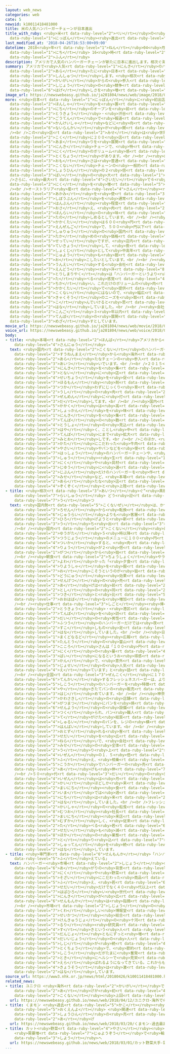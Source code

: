 ```yaml
---
layout: web_news
categories: web
cate: 5
newsid: k10011418481000
title: 米の人気ハンバーガーチェーンが日本進出
title_with_ruby: <ruby>米<rt data-ruby-level="2">べい</rt></ruby>の<ruby>人気<rt data-ruby-level="1">にんき</rt></ruby>ハンバーガーチェーンが<ruby>日本<rt
  data-ruby-level="1">にっぽん</rt></ruby><ruby>進出<rt data-ruby-level="3">しんしゅつ</rt></ruby>
last_modified_at: '2018-04-26T16:53:00+09:00'
datetime: 2018<ruby>年<rt data-ruby-level="1">ねん</rt></ruby>04<ruby>月<rt data-ruby-level="1">がつ</rt></ruby>26<ruby>日<rt
  data-ruby-level="1">にち</rt></ruby> 16<ruby>時<rt data-ruby-level="2">じ</rt></ruby>53<ruby>分<rt
  data-ruby-level="2">ふん</rt></ruby>
description: アメリカで人気のハンバーガーチェーンが新たに日本に進出します。相次ぐ海外からの参入で、ハンバーガー市場の競争は激しさを増しそうです。
summary: アメリカで<ruby>人気<rt data-ruby-level="1">にんき</rt></ruby>のハンバーガーチェーンが<ruby>新<rt
  data-ruby-level="2">あら</rt></ruby>たに<ruby>日本<rt data-ruby-level="1">にっぽん</rt></ruby>に<ruby>進出<rt
  data-ruby-level="3">しんしゅつ</rt></ruby>します。<ruby>相次<rt data-ruby-level="3">あいつ</rt></ruby>ぐ<ruby>海外<rt
  data-ruby-level="2">かいがい</rt></ruby>からの<ruby>参入<rt data-ruby-level="4">さんにゅう</rt></ruby>で、ハンバーガー<ruby>市場<rt
  data-ruby-level="2">しじょう</rt></ruby>の<ruby>競争<rt data-ruby-level="4">きょうそう</rt></ruby>は<ruby>激<rt
  data-ruby-level="6">はげ</rt></ruby>しさを<ruby>増<rt data-ruby-level="5">ま</rt></ruby>しそうです。
image_url: https://newswebeasy.github.io/ja201804/news/web/image/2018/04/26/K10011418481_1804261639_1804261654_01_02.jpg
more: <ruby>日本<rt data-ruby-level="1">にっぽん</rt></ruby>に<ruby>初出店<rt data-ruby-level="4">はつしゅってん</rt></ruby>するのは、アメリカ・ロサンゼルスに<ruby>本社<rt
  data-ruby-level="2">ほんしゃ</rt></ruby>を<ruby>置<rt data-ruby-level="4">お</rt></ruby>くファットバーガー。２８<ruby>日<rt
  data-ruby-level="1">にち</rt></ruby>のオープンを<ruby>前<rt data-ruby-level="2">まえ</rt></ruby>に、<ruby>東京<rt
  data-ruby-level="2">とうきょう</rt></ruby>・<ruby>渋谷<rt data-ruby-level="8">しぶや</rt></ruby>の１<ruby>号店<rt
  data-ruby-level="3">ごうてん</rt></ruby>で<ruby>報道<rt data-ruby-level="5">ほうどう</rt></ruby><ruby>関係者<rt
  data-ruby-level="4">かんけいしゃ</rt></ruby>などに<ruby>向<rt data-ruby-level="3">む</rt></ruby>けた<ruby>内覧会<rt
  data-ruby-level="6">ないらんかい</rt></ruby>が<ruby>開<rt data-ruby-level="3">ひら</rt></ruby>かれました。<br
  /><br />この<ruby>店<rt data-ruby-level="2">みせ</rt></ruby>は<ruby>世界<rt data-ruby-level="3">せかい</rt></ruby>２０か<ruby>国<rt
  data-ruby-level="2">こく</rt></ruby>に２００<ruby>店<rt data-ruby-level="2">てん</rt></ruby><ruby>余<rt
  data-ruby-level="5">あま</rt></ruby>りを<ruby>展開<rt data-ruby-level="6">てんかい</rt></ruby>する<ruby>人気<rt
  data-ruby-level="1">にんき</rt></ruby>チェーンで、<ruby>特<rt data-ruby-level="4">とく</rt></ruby>に<ruby>肉<rt
  data-ruby-level="2">にく</rt></ruby>のボリューム<ruby>感<rt data-ruby-level="3">かん</rt></ruby>に<ruby>特徴<rt
  data-ruby-level="7">とくちょう</rt></ruby>があります。<br /><br /><ruby>肉<rt data-ruby-level="2">にく</rt></ruby>の<ruby>重<rt
  data-ruby-level="3">おも</rt></ruby>さは<ruby>普通<rt data-ruby-level="7">ふつう</rt></ruby>のサイズでも１１５グラムあり、<ruby>国内<rt
  data-ruby-level="2">こくない</rt></ruby>チェーンの<ruby>一般的<rt data-ruby-level="7">いっぱんてき</rt></ruby>な<ruby>商品<rt
  data-ruby-level="3">しょうひん</rt></ruby>の２<ruby>倍<rt data-ruby-level="3">ばい</rt></ruby>から３<ruby>倍<rt
  data-ruby-level="3">ばい</rt></ruby>の<ruby>大<rt data-ruby-level="1">おお</rt></ruby>きさです。<br
  />さらに、<ruby>最大<rt data-ruby-level="4">さいだい</rt></ruby>で６<ruby>枚<rt data-ruby-level="6">まい</rt></ruby>、６９０グラムまで<ruby>肉<rt
  data-ruby-level="2">にく</rt></ruby>を<ruby>増<rt data-ruby-level="5">ふ</rt></ruby>やすこともできます。<br
  /><br />オーストラリア<ruby>産<rt data-ruby-level="4">さん</rt></ruby><ruby>牛肉<rt data-ruby-level="2">ぎゅうにく</rt></ruby>の<ruby>赤身<rt
  data-ruby-level="3">あかみ</rt></ruby>を<ruby>使<rt data-ruby-level="3">つか</rt></ruby>うことなどで、<ruby>脂肪分<rt
  data-ruby-level="7">しぼうぶん</rt></ruby>を<ruby>通常<rt data-ruby-level="5">つうじょう</rt></ruby>の<ruby>半分<rt
  data-ruby-level="2">はんぶん</rt></ruby><ruby>程度<rt data-ruby-level="5">ていど</rt></ruby>の２０％ほどに<ruby>抑<rt
  data-ruby-level="7">おさ</rt></ruby>え、<ruby>肉<rt data-ruby-level="2">にく</rt></ruby>の<ruby>本来<rt
  data-ruby-level="2">ほんらい</rt></ruby>の<ruby>味<rt data-ruby-level="3">あじ</rt></ruby>を<ruby>楽<rt
  data-ruby-level="2">たの</rt></ruby>しめるとしています。<br /><br /><ruby>主力<rt data-ruby-level="3">しゅりょく</rt></ruby>の<ruby>価格帯<rt
  data-ruby-level="5">かかくたい</rt></ruby>は６００<ruby>円<rt data-ruby-level="1">えん</rt></ruby>から１０００<ruby>円前後<rt
  data-ruby-level="2">えんぜんご</rt></ruby>で、５００<ruby>円以下<rt data-ruby-level="4">えんいか</rt></ruby>が<ruby>主流<rt
  data-ruby-level="3">しゅりゅう</rt></ruby>の<ruby>国内<rt data-ruby-level="2">こくない</rt></ruby>チェーンより<ruby>高<rt
  data-ruby-level="2">たか</rt></ruby>めの<ruby>価格<rt data-ruby-level="5">かかく</rt></ruby><ruby>設定<rt
  data-ruby-level="5">せってい</rt></ruby>ですが、<ruby>店内<rt data-ruby-level="2">てんない</rt></ruby>ではアルコールも<ruby>提供<rt
  data-ruby-level="6">ていきょう</rt></ruby>して、<ruby>夜<rt data-ruby-level="2">よる</rt></ruby>の<ruby>食事<rt
  data-ruby-level="3">しょくじ</rt></ruby>として<ruby>中高年<rt data-ruby-level="2">ちゅうこうねん</rt></ruby>の<ruby>需要<rt
  data-ruby-level="7">じゅよう</rt></ruby>も<ruby>掘<rt data-ruby-level="7">ほ</rt></ruby>り<ruby>起<rt
  data-ruby-level="7">お</rt></ruby>こしたいとしています。<br /><br /><ruby>国内<rt data-ruby-level="2">こくない</rt></ruby>でファットバーガーを<ruby>運営<rt
  data-ruby-level="5">うんえい</rt></ruby>する<ruby>会社<rt data-ruby-level="2">かいしゃ</rt></ruby>の<ruby>遠藤<rt
  data-ruby-level="7">えんどう</rt></ruby><ruby>洋<rt data-ruby-level="8">ひろし</rt></ruby><ruby>取締役<rt
  data-ruby-level="7">とりしまりやく</rt></ruby>は「ハンバーガーというより<ruby>肉<rt data-ruby-level="2">にく</rt></ruby>を<ruby>食<rt
  data-ruby-level="2">た</rt></ruby>べる<ruby>感覚<rt data-ruby-level="4">かんかく</rt></ruby>に<ruby>近<rt
  data-ruby-level="2">ちか</rt></ruby>い。これだけのボリュームの<ruby>肉<rt data-ruby-level="2">にく</rt></ruby>をこの<ruby>価格帯<rt
  data-ruby-level="5">かかくたい</rt></ruby>で<ruby>提供<rt data-ruby-level="6">ていきょう</rt></ruby>しているチェーンは<ruby>国内<rt
  data-ruby-level="2">こくない</rt></ruby>にはないので、<ruby>幅広<rt data-ruby-level="7">はばひろ</rt></ruby>い<ruby>客層<rt
  data-ruby-level="6">きゃくそう</rt></ruby>のニーズを<ruby>取<rt data-ruby-level="7">と</rt></ruby>り<ruby>込<rt
  data-ruby-level="7">こ</rt></ruby>んでいけると<ruby>思<rt data-ruby-level="2">おも</rt></ruby>う」と<ruby>話<rt
  data-ruby-level="2">はな</rt></ruby>していました。<br /><br /><ruby>会社<rt data-ruby-level="2">かいしゃ</rt></ruby>では、<ruby>今後<rt
  data-ruby-level="2">こんご</rt></ruby>３<ruby>年以内<rt data-ruby-level="4">ねんいない</rt></ruby>に１０<ruby>店舗<rt
  data-ruby-level="7">てんぽ</rt></ruby>の<ruby>展開<rt data-ruby-level="6">てんかい</rt></ruby>を<ruby>目指<rt
  data-ruby-level="3">めざ</rt></ruby>すとしています。
movie_url: https://newswebeasy.github.io/ja201804/news/web/movie/2018/04/26/k10011418481_201804262041_201804262045.mp4
voice_url: https://newswebeasy.github.io/ja201804/news/web/voice/2018/04/26/k10011418481_201804262041_201804262045.mp3
body:
- title: <ruby>本場<rt data-ruby-level="2">ほんば</rt></ruby>アメリカから<ruby>次々<rt data-ruby-level="3">つぎつぎ</rt></ruby><ruby>参入<rt
    data-ruby-level="4">さんにゅう</rt></ruby>
  text: <ruby>国内<rt data-ruby-level="2">こくない</rt></ruby>のハンバーガー<ruby>市場<rt data-ruby-level="2">しじょう</rt></ruby>には、<ruby>数年前<rt
    data-ruby-level="2">すうねんまえ</rt></ruby>から<ruby>海外<rt data-ruby-level="2">かいがい</rt></ruby>の<ruby>新<rt
    data-ruby-level="2">あら</rt></ruby>たなチェーンの<ruby>参入<rt data-ruby-level="4">さんにゅう</rt></ruby>が<ruby>相次<rt
    data-ruby-level="3">あいつ</rt></ruby>いでいます。<br /><br />２０１５<ruby>年<rt data-ruby-level="1">ねん</rt></ruby>には、アメリカで<ruby>人気<rt
    data-ruby-level="1">にんき</rt></ruby>を<ruby>集<rt data-ruby-level="3">あつ</rt></ruby>めるシェイクシャックが<ruby>都内<rt
    data-ruby-level="3">とない</rt></ruby>に<ruby>店<rt data-ruby-level="2">みせ</rt></ruby>をオープン。<ruby>成長<rt
    data-ruby-level="4">せいちょう</rt></ruby>を<ruby>促<rt data-ruby-level="7">うなが</rt></ruby>す<ruby>ホルモン<rt
    data-ruby-level="7">ほるもん</rt></ruby><ruby>剤<rt data-ruby-level="7">ざい</rt></ruby>を<ruby>使<rt
    data-ruby-level="3">つか</rt></ruby>わずにじっくり<ruby>育<rt data-ruby-level="3">そだ</rt></ruby>てた<ruby>牛<rt
    data-ruby-level="2">うし</rt></ruby>の<ruby>肉<rt data-ruby-level="2">にく</rt></ruby>を<ruby>前面<rt
    data-ruby-level="3">ぜんめん</rt></ruby>に<ruby>打<rt data-ruby-level="3">う</rt></ruby>ち<ruby>出<rt
    data-ruby-level="3">だ</rt></ruby>してます。<br /><br /><ruby>国内<rt data-ruby-level="2">こくない</rt></ruby>のハンバーガーチェーンよりも<ruby>価格<rt
    data-ruby-level="5">かかく</rt></ruby>は<ruby>高<rt data-ruby-level="2">たか</rt></ruby>めですが、ステーキのような<ruby>食感<rt
    data-ruby-level="3">しょっかん</rt></ruby>を<ruby>味<rt data-ruby-level="3">あじ</rt></ruby>わえるとして<ruby>人気<rt
    data-ruby-level="1">にんき</rt></ruby>を<ruby>集<rt data-ruby-level="3">あつ</rt></ruby>め、<ruby>店舗<rt
    data-ruby-level="7">てんぽ</rt></ruby>の<ruby>数<rt data-ruby-level="2">かず</rt></ruby>は<ruby>当初<rt
    data-ruby-level="4">とうしょ</rt></ruby>の<ruby>見込<rt data-ruby-level="7">みこ</rt></ruby>みよりも<ruby>早<rt
    data-ruby-level="1">はや</rt></ruby>く、ことし<ruby>中<rt data-ruby-level="1">ちゅう</rt></ruby>に１０<ruby>店舗<rt
    data-ruby-level="7">てんぽ</rt></ruby>にまで<ruby>拡大<rt data-ruby-level="6">かくだい</rt></ruby>する<ruby>見通<rt
    data-ruby-level="2">みとお</rt></ruby>しです。<br /><br />このほか、<ruby>育<rt data-ruby-level="3">そだ</rt></ruby>て<ruby>方<rt
    data-ruby-level="3">かた</rt></ruby>にこだわった<ruby>牛肉<rt data-ruby-level="2">ぎゅうにく</rt></ruby>とオーガニックの<ruby>野菜<rt
    data-ruby-level="4">やさい</rt></ruby>やパンなどを<ruby>使<rt data-ruby-level="3">つか</rt></ruby>うニューヨーク<ruby>発祥<rt
    data-ruby-level="7">はっしょう</rt></ruby>のハンバーガーチェーンや、<ruby>カリフォルニア<rt data-ruby-level="3">かりふぉるにあ</rt></ruby><ruby>州<rt
    data-ruby-level="3">しゅう</rt></ruby><ruby>生<rt data-ruby-level="1">う</rt></ruby>まれで、<ruby>肉<rt
    data-ruby-level="2">にく</rt></ruby>や<ruby>具材<rt data-ruby-level="4">ぐざい</rt></ruby>、ソースなどを<ruby>自由<rt
    data-ruby-level="3">じゆう</rt></ruby>に<ruby>選<rt data-ruby-level="4">えら</rt></ruby>んで<ruby>自分<rt
    data-ruby-level="2">じぶん</rt></ruby>だけのハンバーガーを<ruby>作<rt data-ruby-level="2">つく</rt></ruby>ることができる<ruby>店<rt
    data-ruby-level="2">みせ</rt></ruby>など、<ruby>本場<rt data-ruby-level="2">ほんば</rt></ruby>アメリカから<ruby>新<rt
    data-ruby-level="2">あら</rt></ruby>たな<ruby>店<rt data-ruby-level="2">みせ</rt></ruby>が<ruby>続々<rt
    data-ruby-level="4">ぞくぞく</rt></ruby>と<ruby>上陸<rt data-ruby-level="4">じょうりく</rt></ruby>しています。
- title: <ruby>相次<rt data-ruby-level="3">あいつ</rt></ruby>ぐ“<ruby>黒船<rt data-ruby-level="2">くろふね</rt></ruby>”<ruby>来襲<rt
    data-ruby-level="7">らいしゅう</rt></ruby> どう<ruby>迎<rt data-ruby-level="7">むか</rt></ruby>え<ruby>撃<rt
    data-ruby-level="7">う</rt></ruby>つ
  text: <ruby>国内勢<rt data-ruby-level="5">こくないぜい</rt></ruby>は、かつての<ruby>低価格<rt data-ruby-level="5">ていかかく</rt></ruby><ruby>路線<rt
    data-ruby-level="3">ろせん</rt></ruby>から<ruby>転換<rt data-ruby-level="7">てんかん</rt></ruby>し、<ruby>従来<rt
    data-ruby-level="6">じゅうらい</rt></ruby>よりも<ruby>客層<rt data-ruby-level="6">きゃくそう</rt></ruby>を<ruby>広<rt
    data-ruby-level="2">ひろ</rt></ruby>げようと<ruby>新<rt data-ruby-level="2">あら</rt></ruby>たなサービスを<ruby>打<rt
    data-ruby-level="3">う</rt></ruby>ち<ruby>出<rt data-ruby-level="3">だ</rt></ruby>しています。<br
    /><br /><ruby>国内<rt data-ruby-level="2">こくない</rt></ruby><ruby>最大手<rt data-ruby-level="4">さいおおて</rt></ruby>のマクドナルドは、<ruby>夕方<rt
    data-ruby-level="2">ゆうがた</rt></ruby>５<ruby>時以降<rt data-ruby-level="6">じいこう</rt></ruby>に<ruby>通常<rt
    data-ruby-level="5">つうじょう</rt></ruby>のメニューに１００<ruby>円<rt data-ruby-level="1">えん</rt></ruby>を<ruby>追加<rt
    data-ruby-level="4">ついか</rt></ruby>すると、<ruby>肉<rt data-ruby-level="2">にく</rt></ruby>の<ruby>量<rt
    data-ruby-level="4">りょう</rt></ruby>が２<ruby>倍<rt data-ruby-level="3">ばい</rt></ruby>になるサービスを３<ruby>月<rt
    data-ruby-level="1">がつ</rt></ruby>から<ruby>始<rt data-ruby-level="3">はじ</rt></ruby>めました。<br
    /><br /><ruby>朝食<rt data-ruby-level="2">ちょうしょく</rt></ruby>やランチに<ruby>比<rt data-ruby-level="5">くら</rt></ruby>べて<ruby>弱<rt
    data-ruby-level="2">よわ</rt></ruby>かった「<ruby>夕食<rt data-ruby-level="2">ゆうしょく</rt></ruby>」の<ruby>利用者<rt
    data-ruby-level="4">りようしゃ</rt></ruby>を<ruby>掘<rt data-ruby-level="7">ほ</rt></ruby>り<ruby>起<rt
    data-ruby-level="7">お</rt></ruby>こそうというのが<ruby>狙<rt data-ruby-level="7">ねら</rt></ruby>いで、サービスの<ruby>導入<rt
    data-ruby-level="5">どうにゅう</rt></ruby><ruby>効果<rt data-ruby-level="5">こうか</rt></ruby>もあって、<ruby>先月<rt
    data-ruby-level="1">せんげつ</rt></ruby>の<ruby>売<rt data-ruby-level="2">う</rt></ruby>り<ruby>上<rt
    data-ruby-level="2">あ</rt></ruby>げは<ruby>前<rt data-ruby-level="2">まえ</rt></ruby>の<ruby>年<rt
    data-ruby-level="2">とし</rt></ruby>の<ruby>同<rt data-ruby-level="2">おな</rt></ruby>じ<ruby>月<rt
    data-ruby-level="1">つき</rt></ruby>と<ruby>比<rt data-ruby-level="5">くら</rt></ruby>べて１０％の<ruby>大幅<rt
    data-ruby-level="7">おおはば</rt></ruby>な<ruby>増加<rt data-ruby-level="5">ぞうか</rt></ruby>となりました。<br
    /><br /><ruby>仕事<rt data-ruby-level="3">しごと</rt></ruby><ruby>帰<rt data-ruby-level="2">がえ</rt></ruby>りに<ruby>東京<rt
    data-ruby-level="2">とうきょう</rt></ruby>・<ruby>港区<rt data-ruby-level="3">みなとく</rt></ruby>の<ruby>店舗<rt
    data-ruby-level="7">てんぽ</rt></ruby>を<ruby>訪<rt data-ruby-level="7">おとず</rt></ruby>れたという２０<ruby>代<rt
    data-ruby-level="3">だい</rt></ruby>の<ruby>男性<rt data-ruby-level="5">だんせい</rt></ruby>は「<ruby>普通<rt
    data-ruby-level="7">ふつう</rt></ruby>のハンバーガーだけでは<ruby>夜<rt data-ruby-level="2">よる</rt></ruby>ごはんには<ruby>少<rt
    data-ruby-level="2">すこ</rt></ruby>しもの<ruby>足<rt data-ruby-level="1">た</rt></ruby>りないので、これぐらいのボリュームがうれしい」と<ruby>話<rt
    data-ruby-level="2">はな</rt></ruby>していました。<br /><br /><ruby>日本<rt data-ruby-level="1">にほん</rt></ruby><ruby>マクドナルド<rt
    data-ruby-level="1">まくどなるど</rt></ruby><ruby>広報<rt data-ruby-level="5">こうほう</rt></ruby><ruby>担当<rt
    data-ruby-level="6">たんとう</rt></ruby>の<ruby>當山<rt data-ruby-level="8">あたりやま</rt></ruby><ruby>心<rt
    data-ruby-level="2">こころ</rt></ruby>さんは「１００<ruby>円<rt data-ruby-level="1">えん</rt></ruby>で<ruby>肉<rt
    data-ruby-level="2">にく</rt></ruby>の<ruby>量<rt data-ruby-level="4">りょう</rt></ruby>が<ruby>倍<rt
    data-ruby-level="3">ばい</rt></ruby>になるというお<ruby>得感<rt data-ruby-level="4">とくかん</rt></ruby>やボリューム<ruby>感<rt
    data-ruby-level="3">かん</rt></ruby>で、<ruby>意外<rt data-ruby-level="3">いがい</rt></ruby>にも<ruby>女性<rt
    data-ruby-level="5">じょせい</rt></ruby>の<ruby>人気<rt data-ruby-level="1">にんき</rt></ruby>も<ruby>得<rt
    data-ruby-level="4">え</rt></ruby>ています」と<ruby>話<rt data-ruby-level="2">はな</rt></ruby>していました。<br
    /><br /><ruby>全国<rt data-ruby-level="3">ぜんこく</rt></ruby>に１７０<ruby>店<rt data-ruby-level="2">てん</rt></ruby>を<ruby>展開<rt
    data-ruby-level="6">てんかい</rt></ruby>するフレッシュネスバーガーは、より<ruby>本格<rt data-ruby-level="5">ほんかく</rt></ruby><ruby>志向<rt
    data-ruby-level="5">しこう</rt></ruby>のハンバーガーを<ruby>特徴<rt data-ruby-level="7">とくちょう</rt></ruby>としてきましたが、<ruby>焼<rt
    data-ruby-level="4">や</rt></ruby>きたてパンの<ruby>販売<rt data-ruby-level="7">はんばい</rt></ruby>を<ruby>始<rt
    data-ruby-level="3">はじ</rt></ruby>めています。<br /><br /><ruby>神奈川県<rt data-ruby-level="8">かながわけん</rt></ruby><ruby>川崎市<rt
    data-ruby-level="7">かわさきし</rt></ruby>の<ruby>店舗<rt data-ruby-level="7">てんぽ</rt></ruby>には、ことし１<ruby>月末<rt
    data-ruby-level="4">がつまつ</rt></ruby>にパンを<ruby>焼<rt data-ruby-level="4">や</rt></ruby>く<ruby>専用<rt
    data-ruby-level="6">せんよう</rt></ruby>の<ruby>設備<rt data-ruby-level="5">せつび</rt></ruby>が<ruby>作<rt
    data-ruby-level="2">つく</rt></ruby>られ、パン<ruby>職人<rt data-ruby-level="5">しょくにん</rt></ruby>が<ruby>手<rt
    data-ruby-level="1">て</rt></ruby>がけた<ruby>総菜<rt data-ruby-level="5">そうざい</rt></ruby>パンなどおよそ４０<ruby>種類<rt
    data-ruby-level="4">しゅるい</rt></ruby>のパンを、レジの<ruby>横<rt data-ruby-level="3">よこ</rt></ruby>において<ruby>販売<rt
    data-ruby-level="7">はんばい</rt></ruby>しています。<br /><br /><ruby>店<rt data-ruby-level="2">みせ</rt></ruby>を<ruby>訪<rt
    data-ruby-level="7">おとず</rt></ruby>れる<ruby>客<rt data-ruby-level="3">きゃく</rt></ruby>の<ruby>世代<rt
    data-ruby-level="3">せだい</rt></ruby>を<ruby>広<rt data-ruby-level="2">ひろ</rt></ruby>げることが<ruby>狙<rt
    data-ruby-level="7">ねら</rt></ruby>いで、<ruby>会社<rt data-ruby-level="2">かいしゃ</rt></ruby>によりますと、この<ruby>店<rt
    data-ruby-level="2">みせ</rt></ruby>の<ruby>全体<rt data-ruby-level="3">ぜんたい</rt></ruby>の<ruby>売<rt
    data-ruby-level="2">う</rt></ruby>り<ruby>上<rt data-ruby-level="2">あ</rt></ruby>げは<ruby>以前<rt
    data-ruby-level="4">いぜん</rt></ruby>の１．５<ruby>倍<rt data-ruby-level="3">ばい</rt></ruby>に<ruby>増<rt
    data-ruby-level="5">ふ</rt></ruby>え、<ruby>相乗<rt data-ruby-level="3">そうじょう</rt></ruby><ruby>効果<rt
    data-ruby-level="5">こうか</rt></ruby>でハンバーガーの<ruby>売<rt data-ruby-level="2">う</rt></ruby>り<ruby>上<rt
    data-ruby-level="2">あ</rt></ruby>げも<ruby>伸<rt data-ruby-level="7">の</rt></ruby>びているということです。<br
    /><br />５０<ruby>代<rt data-ruby-level="3">だい</rt></ruby>の<ruby>男性<rt data-ruby-level="5">だんせい</rt></ruby>は「<ruby>以前<rt
    data-ruby-level="4">いぜん</rt></ruby>は<ruby>月<rt data-ruby-level="1">つき</rt></ruby>に２<ruby>回<rt
    data-ruby-level="2">かい</rt></ruby>ほどしか<ruby>来<rt data-ruby-level="2">き</rt></ruby>ていませんでしたが、パンは<ruby>毎日<rt
    data-ruby-level="2">まいにち</rt></ruby><ruby>食<rt data-ruby-level="2">た</rt></ruby>べるものなので、<ruby>今<rt
    data-ruby-level="2">いま</rt></ruby>では<ruby>週<rt data-ruby-level="2">しゅう</rt></ruby>に５<ruby>日<rt
    data-ruby-level="1">にち</rt></ruby>は<ruby>来<rt data-ruby-level="2">き</rt></ruby>ています」と<ruby>話<rt
    data-ruby-level="2">はな</rt></ruby>していました。<br /><br />フレッシュネスバーガーを<ruby>運営<rt data-ruby-level="5">うんえい</rt></ruby>する<ruby>会社<rt
    data-ruby-level="2">かいしゃ</rt></ruby>の<ruby>船曵<rt data-ruby-level="8">ふなひき</rt></ruby><ruby>睦雄<rt
    data-ruby-level="8">むつお</rt></ruby><ruby>社長<rt data-ruby-level="2">しゃちょう</rt></ruby>は「ハンバーガーだけで<ruby>毎日<rt
    data-ruby-level="2">まいにち</rt></ruby><ruby>来店<rt data-ruby-level="2">らいてん</rt></ruby>してもらうことは<ruby>難<rt
    data-ruby-level="6">むずか</rt></ruby>しく、<ruby>従来<rt data-ruby-level="6">じゅうらい</rt></ruby>ハンバーガーを<ruby>食<rt
    data-ruby-level="2">た</rt></ruby>べる<ruby>若<rt data-ruby-level="6">わか</rt></ruby>い<ruby>世代<rt
    data-ruby-level="3">せだい</rt></ruby>も<ruby>減<rt data-ruby-level="5">へ</rt></ruby>っているので、<ruby>他<rt
    data-ruby-level="8">ほか</rt></ruby>の<ruby>業態<rt data-ruby-level="5">ぎょうたい</rt></ruby>のニーズも<ruby>取<rt
    data-ruby-level="7">と</rt></ruby>り<ruby>込<rt data-ruby-level="7">こ</rt></ruby>みながら<ruby>出店<rt
    data-ruby-level="2">しゅってん</rt></ruby>を<ruby>続<rt data-ruby-level="4">つづ</rt></ruby>けていきたい」と<ruby>話<rt
    data-ruby-level="2">はな</rt></ruby>しています。
- title: <ruby>専門家<rt data-ruby-level="6">せんもんか</rt></ruby>「ハンバーガーファン ずっと<ruby>増<rt
    data-ruby-level="5">ふ</rt></ruby>えている」
  text: ハンバーガー<ruby>市場<rt data-ruby-level="2">しじょう</rt></ruby>の<ruby>盛<rt data-ruby-level="6">も</rt></ruby>り<ruby>上<rt
    data-ruby-level="6">あ</rt></ruby>がりの<ruby>背景<rt data-ruby-level="6">はいけい</rt></ruby>には、<ruby>肉<rt
    data-ruby-level="2">にく</rt></ruby>や<ruby>野菜<rt data-ruby-level="4">やさい</rt></ruby>など<ruby>素材<rt
    data-ruby-level="5">そざい</rt></ruby>にこだわった<ruby>商品<rt data-ruby-level="3">しょうひん</rt></ruby>も<ruby>増<rt
    data-ruby-level="5">ふ</rt></ruby>え、<ruby>若<rt data-ruby-level="6">わか</rt></ruby>い<ruby>世代<rt
    data-ruby-level="3">せだい</rt></ruby>だけでなく４０<ruby>代以上<rt data-ruby-level="4">だいいじょう</rt></ruby>の<ruby>幅広<rt
    data-ruby-level="7">はばひろ</rt></ruby>い<ruby>世代<rt data-ruby-level="3">せだい</rt></ruby>に<ruby>人気<rt
    data-ruby-level="1">にんき</rt></ruby>が<ruby>広<rt data-ruby-level="2">ひろ</rt></ruby>がっていることがあると<ruby>専門家<rt
    data-ruby-level="6">せんもんか</rt></ruby>は<ruby>指摘<rt data-ruby-level="7">してき</rt></ruby>します。<br
    /><br /><ruby>市場<rt data-ruby-level="2">しじょう</rt></ruby>の<ruby>動向<rt data-ruby-level="3">どうこう</rt></ruby>について<ruby>詳<rt
    data-ruby-level="7">くわ</rt></ruby>しい<ruby>博報堂<rt data-ruby-level="5">はくほうどう</rt></ruby><ruby>生活<rt
    data-ruby-level="2">せいかつ</rt></ruby><ruby>総合<rt data-ruby-level="5">そうごう</rt></ruby><ruby>研究所<rt
    data-ruby-level="3">けんきゅうじょ</rt></ruby>の<ruby>十河<rt data-ruby-level="8">そごう</rt></ruby><ruby>瑠璃<rt
    data-ruby-level="7">るり</rt></ruby><ruby>研究員<rt data-ruby-level="3">けんきゅういん</rt></ruby>は「ハンバーガーが<ruby>好<rt
    data-ruby-level="4">す</rt></ruby>きという<ruby>人<rt data-ruby-level="1">ひと</rt></ruby>は<ruby>男女<rt
    data-ruby-level="1">だんじょ</rt></ruby>ともにずっと<ruby>増<rt data-ruby-level="5">ふ</rt></ruby>えていて、なかでも４０<ruby>代以上<rt
    data-ruby-level="4">だいいじょう</rt></ruby>の<ruby>人<rt data-ruby-level="1">ひと</rt></ruby>からも<ruby>支持<rt
    data-ruby-level="5">しじ</rt></ruby>が<ruby>続<rt data-ruby-level="4">つづ</rt></ruby>いているのが<ruby>特徴<rt
    data-ruby-level="7">とくちょう</rt></ruby>で、<ruby>節約<rt data-ruby-level="4">せつやく</rt></ruby><ruby>志向<rt
    data-ruby-level="5">しこう</rt></ruby>だがたまに<ruby>奮発<rt data-ruby-level="6">ふんぱつ</rt></ruby>するという<ruby>時<rt
    data-ruby-level="2">とき</rt></ruby>にヘルシーで<ruby>見栄<rt data-ruby-level="7">みば</rt></ruby>えもよいハンバーガーが<ruby>選<rt
    data-ruby-level="4">えら</rt></ruby>ばれるようになってきている。これからも<ruby>出店<rt data-ruby-level="2">しゅってん</rt></ruby><ruby>競争<rt
    data-ruby-level="4">きょうそう</rt></ruby>は<ruby>激<rt data-ruby-level="6">はげ</rt></ruby>しくなるのではないか」と<ruby>話<rt
    data-ruby-level="2">はな</rt></ruby>しています。
source_url: https://www3.nhk.or.jp/news/html/20180426/k10011418481000.html
related_news:
- title: ユニクロ <ruby>海外<rt data-ruby-level="2">かいがい</rt></ruby>での<ruby>売<rt data-ruby-level="2">う</rt></ruby>り<ruby>上<rt
    data-ruby-level="2">あ</rt></ruby>げが<ruby>初<rt data-ruby-level="4">はじ</rt></ruby>めて<ruby>国内<rt
    data-ruby-level="2">こくない</rt></ruby><ruby>上回<rt data-ruby-level="2">うわまわ</rt></ruby>る
  url: https://newswebeasy.github.io/news/web/2018/04/12/ユニクロ-海外での売り上げが初めて国内上回る
- title: くまモン <ruby>過去<rt data-ruby-level="5">かこ</rt></ruby><ruby>最高<rt data-ruby-level="4">さいこう</rt></ruby>の1400<ruby>億円余<rt
    data-ruby-level="5">おくえんよ</rt></ruby> <ruby>関連<rt data-ruby-level="4">かんれん</rt></ruby><ruby>商品<rt
    data-ruby-level="3">しょうひん</rt></ruby>の<ruby>売<rt data-ruby-level="2">う</rt></ruby>り<ruby>上<rt
    data-ruby-level="2">あ</rt></ruby>げ
  url: https://newswebeasy.github.io/news/web/2018/03/20/くまモン-過去最高の1400億円余-関連商品の売り上げ
- title: カット<ruby>野菜<rt data-ruby-level="4">やさい</rt></ruby><ruby>大手<rt data-ruby-level="1">おおて</rt></ruby>
    <ruby>需要増<rt data-ruby-level="7">じゅようぞう</rt></ruby>で<ruby>輸入<rt data-ruby-level="5">ゆにゅう</rt></ruby>キャベツ<ruby>使用<rt
    data-ruby-level="3">しよう</rt></ruby>へ
  url: https://newswebeasy.github.io/news/web/2018/03/01/カット野菜大手-需要増で輸入キャベツ使用へ
...
```

